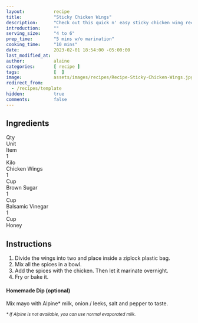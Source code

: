 ```yaml
---
layout:           recipe
title:            "Sticky Chicken Wings"
description:      "Check out this quick n' easy sticky chicken wing recipe. Perfect for game nights with the gang, or movie nights with the fam!"
introduction:     ""
serving_size:     "4 to 6"
prep_time:        "5 mins w/o marination"
cooking_time:     "10 mins"
date:             2023-02-01 18:54:00 -05:00:00
last_modified_at: 
author:           alaine
categories:       [ recipe ]
tags:             [  ]
image:            assets/images/recipes/Recipe-Sticky-Chicken-Wings.jpg
redirect_from:
  - /recipes/template
hidden:           true
comments:         false
---
```


<div class="container">
  <div class="row">
    <div class="col-lg-5 mt-3">
    <h2 class="mt-0 p-1 text-center text-white bg-dark">Ingredients</h2>
    <div class="container">
        <div class="row text-white bg-secondary font-weight-bold">
            <div class="col-sm-3">
            Qty
            </div>
            <div class="col-sm-3">
            Unit
            </div>
            <div class="col-sm-6">
            Item
            </div>
        </div>
        <div class="row">
            <div class="col-sm-3">
            1
            </div>
            <div class="col-sm-3">
            Kilo
            </div>
            <div class="col-sm-6">
            Chicken Wings
            </div>
        </div>
        <div class="row">
            <div class="col-sm-3">
            1
            </div>
            <div class="col-sm-3">
            Cup
            </div>
            <div class="col-sm-6">
            Brown Sugar
            </div>
        </div>
        <div class="row">
            <div class="col-sm-3">
            1
            </div>
            <div class="col-sm-3">
            Cup
            </div>
            <div class="col-sm-6">
            Balsamic Vinegar
            </div>
        </div>
        <div class="row">
            <div class="col-sm-3">
            1
            </div>
            <div class="col-sm-3">
            Cup
            </div>
            <div class="col-sm-6">
            Honey
            </div>
        </div>
    </div>
    </div>
    <div class="col-lg-7 mt-3">
    <h2 class="mt-0 p-1 text-center text-white bg-dark">Instructions</h2>
    <ol>
      <li>Divide the wings into two and place inside a ziplock plastic bag.</li>
      <li>Mix all the spices in a bowl.</li>
      <li>Add the spices with the chicken. Then let it marinate overnight.</li>
      <li>Fry or bake it.</li>
    </ol>
    <h4>Homemade Dip (optional)</h4>
    <p>Mix mayo with Alpine* milk, onion / leeks, salt and pepper to taste.</p>
    <p></p>
    <p><small><em>* If Alpine is not available, you can use normal evaporated milk.</em></small></p>
    </div>
  </div>
</div>

